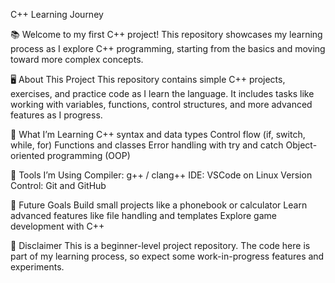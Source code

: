 C++ Learning Journey

📚 Welcome to my first C++ project! This repository showcases my learning process as I explore C++ programming, starting from the basics and moving toward more complex concepts.

🖥️ About This Project
This repository contains simple C++ projects, exercises, and practice code as I learn the language. It includes tasks like working with variables, functions, control structures, and more advanced features as I progress.

🚀 What I’m Learning
C++ syntax and data types
Control flow (if, switch, while, for)
Functions and classes
Error handling with try and catch
Object-oriented programming (OOP)

🔧 Tools I’m Using
Compiler: g++ / clang++
IDE: VSCode on Linux
Version Control: Git and GitHub

🌱 Future Goals
Build small projects like a phonebook or calculator
Learn advanced features like file handling and templates
Explore game development with C++

📝 Disclaimer
This is a beginner-level project repository. The code here is part of my learning process, so expect some work-in-progress features and experiments.

